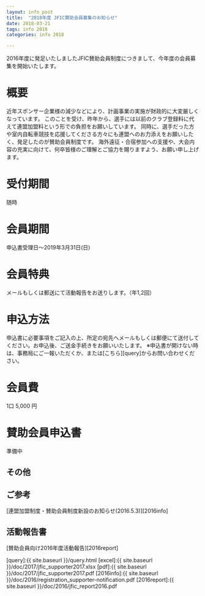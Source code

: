 ```yaml
---
layout: info_post
title:  "2018年度 JFIC賛助会員募集のお知らせ"
date: 2018-03-21
tags: info 2018
categories: info 2018

---
```


2016年度に発足いたしましたJFIC賛助会員制度につきまして、今年度の会員募集を開始いたします。

# 概要

近年スポンサー企業様の減少などにより、計画事業の実施が財政的に大変厳しくなっています。
このことを受け、昨年から、選手には以前のクラブ登録料に代えて連盟加盟料という形での負担をお願いしています。
同時に、選手だった方や室内自転車競技を応援してくださる方々にも連盟へのお力添えをお願いしたく、発足したのが賛助会員制度です。
海外遠征・合宿参加への支援や、大会内容の充実に向けて、何卒皆様のご理解とご協力を賜りますよう、お願い申し上げます。

# 受付期間
随時

# 会員期間
申込書受理日〜2019年3月31日(日)

# 会員特典
メールもしくは郵送にて活動報告をお送りします。（年1,2回）

# 申込方法

申込書に必要事項をご記入の上、所定の宛先へメールもしくは郵便にて送付してください。お申込後、ご送金手続きをお願いいたします。
※申込書が開けない時は、事務局にご一報いただくか、または[こちら][query]からお問い合わせください。

# 会員費
1口 5,000 円

# 賛助会員申込書

準備中
<!--
[Excel][excel] [PDF][pdf]
-->

## その他

## ご参考
[連盟加盟制度・賛助会員制度新設のお知らせ(2016.5.3)][2016info]

## 活動報告書
[賛助会員向け2016年度活動報告][2016report]


[query]:{{ site.baseurl }}/query.html
[excel]:{{ site.baseurl }}/doc/2017/jfic_supporter2017.xlsx
[pdf]:{{ site.baseurl }}/doc/2017/jfic_supporter2017.pdf
[2016info]:{{ site.baseurl }}/doc/2016/registration_supporter-notification.pdf
[2016report]:{{ site.baseurl }}/doc/2016/jfic_report2016.pdf
